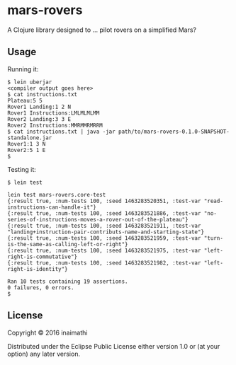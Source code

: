 # mars-rovers

A Clojure library designed to ... pilot rovers on a simplified Mars?

## Usage

Running it:

```
$ lein uberjar
<compiler output goes here>
$ cat instructions.txt
Plateau:5 5
Rover1 Landing:1 2 N
Rover1 Instructions:LMLMLMLMM
Rover2 Landing:3 3 E
Rover2 Instructions:MMRMMRMRRM
$ cat instructions.txt | java -jar path/to/mars-rovers-0.1.0-SNAPSHOT-standalone.jar
Rover1:1 3 N
Rover2:5 1 E
$
```

Testing it:

```
$ lein test

lein test mars-rovers.core-test
{:result true, :num-tests 100, :seed 1463283520351, :test-var "read-instructions-can-handle-it"}
{:result true, :num-tests 100, :seed 1463283521886, :test-var "no-series-of-instructions-moves-a-rover-out-of-the-plateau"}
{:result true, :num-tests 100, :seed 1463283521911, :test-var "landing+instruction-pair-contributs-name-and-starting-state"}
{:result true, :num-tests 100, :seed 1463283521959, :test-var "turn-is-the-same-as-calling-left-or-right"}
{:result true, :num-tests 100, :seed 1463283521975, :test-var "left-right-is-commutative"}
{:result true, :num-tests 100, :seed 1463283521982, :test-var "left-right-is-identity"}

Ran 10 tests containing 19 assertions.
0 failures, 0 errors.
$
```

## License

Copyright © 2016 inaimathi

Distributed under the Eclipse Public License either version 1.0 or (at
your option) any later version.
